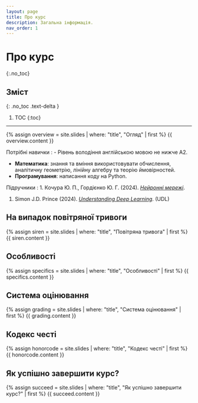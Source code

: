 ```yaml
---
layout: page
title: Про курс
description: Загальна інформація.
nav_order: 1
---
```


# Про курс
{:.no_toc}

## Зміст
{: .no_toc .text-delta }

1. TOC
{:toc}

---

{% assign overview = site.slides | where: "title", "Огляд" | first %}
{{ overview.content }}


Потрiбнi навички
: - Рівень володіння англійською мовою не нижче А2.
- **Математика**: знання та вміння використовувати обчислення, аналітичну геометрію, лінійну алгебру та теорію ймовірностей.
- **Програмування**: написання коду на Python.

Підручники
: 1. Кочура Ю. П., Гордієнко Ю. Г. (2024). [*Нейронні мережі*](https://github.com/dml-book/dml/releases/download/v0.1.10/0.1.10-final.pdf).
1. Simon J.D. Prince (2024). [*Understanding Deep Learning*](https://udlbook.github.io/udlbook/). (UDL)



## На випадок повітряної тривоги
{% assign siren = site.slides | where: "title", "Повітряна тривога" | first %}
{{ siren.content }}

## Особливостi
{% assign specifics = site.slides | where: "title", "Особливостi" | first %}
{{ specifics.content }}

## Система оцiнювання
{% assign grading = site.slides | where: "title", "Система оцiнювання" | first %}
{{ grading.content }}


## Кодекс честi
{% assign honorcode = site.slides | where: "title", "Кодекс честi" | first %}
{{ honorcode.content }}


## Як успішно завершити курс?
{% assign succeed = site.slides | where: "title", "Як успішно завершити курс?" | first %}
{{ succeed.content }}